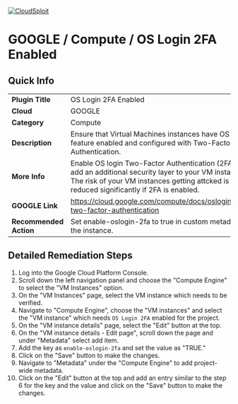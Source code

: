 [![CloudSploit](https://cloudsploit.com/img/logo-new-big-text-100.png "CloudSploit")](https://cloudsploit.com)

# GOOGLE / Compute / OS Login 2FA Enabled

## Quick Info

| | |
|-|-|
| **Plugin Title** | OS Login 2FA Enabled |
| **Cloud** | GOOGLE |
| **Category** | Compute |
| **Description** | Ensure that Virtual Machines instances have OS logic feature enabled and configured with Two-Factor Authentication. |
| **More Info** | Enable OS login Two-Factor Authentication (2FA) to add an additional security layer to your VM instances. The risk of your VM instances getting attcked is reduced significantly if 2FA is enabled. |
| **GOOGLE Link** | https://cloud.google.com/compute/docs/oslogin/setup-two-factor-authentication |
| **Recommended Action** | Set enable-oslogin-2fa to true in custom metadata for the instance. |

## Detailed Remediation Steps

1. Log into the Google Cloud Platform Console.
2. Scroll down the left navigation panel and choose the "Compute Engine" to select the "VM Instances" option.
3. On the "VM Instances" page, select the VM instance which needs to be verified. 
4. Navigate to "Compute Engine", choose the "VM instances" and select the "VM instance" which needs `OS Login 2FA` enabled for the project.
5. On the "VM instance details" page, select the "Edit" button at the top.
6. On the "VM instance details - Edit page", scroll down the page and under "Metadata" select add item.
7. Add the key as `enable-oslogin-2fa` and set the value as "TRUE."
8. Click on the "Save" button to make the changes.
9. Navigate to "Metadata" under the "Compute Engine" to add project-wide metadata. 
10. Click on the "Edit" button at the top and add an entry similar to the step 6 for the key and the value and click on the "Save" button to make the changes.